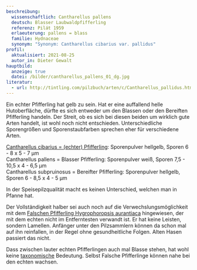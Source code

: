 ```yaml
---
beschreibung:
  wissenschaftlich: Cantharellus pallens
  deutsch: Blasser Laubwaldpfifferling
  referenz: Pilát 1959
  erlaeuterung: pallens = blass
  familie: Hydnaceae
  synonym: "Synonym: Cantharellus cibarius var. pallidus"
profil:
  aktualisiert: 2021-08-25
  autor_in: Dieter Gewalt
hauptbild:
  anzeige: true
  datei: /bilder/cantharellus_pallens_01_dg.jpg
literatur:
  - url: http://tintling.com/pilzbuch/arten/c/Cantharellus_pallidus.html
---
```

Ein echter Pfifferling hat gelb zu sein. Hat er eine auffallend helle Hutoberfläche, dürfte es sich entweder um den Blassen oder den Bereiften Pfifferling handeln. Der Streit, ob es sich bei diesen beiden um wirklich gute Arten handelt, ist wohl noch nicht entschieden. Unterschiedliche Sporengrößen und Sporenstaubfarben sprechen eher für verschiedene Arten. 

[Cantharellus cibarius = (echter) Pfifferling](/pilze/cantharellus-cibarius-pfifferling): Sporenpulver hellgelb, Sporen 6 - 8 x 5 - 7 µm\
Cantharellus pallens = Blasser Pfifferling: Sporenpulver weiß, Sporen 7,5 - 10,5 x 4 - 6,5 µm\
Cantharellus subpruinosus = Bereifter Pfifferling: Sporenpulver hellgelb, Sporen 6 - 8,5 x 4 - 5 µm

In der Speisepilzqualität macht es keinen Unterschied, welchen man in Pfanne hat.

Der Vollständigkeit halber sei auch noch auf die Verwechslungsmöglichkeit mit dem [Falschen Pfifferling Hygrophoropsis aurantiaca](/pilze/hygrophoropsis-aurantiaca-falscher-pfifferling) hingewiesen, der mit dem echten nicht im Entferntesten verwandt ist. Er hat keine Leisten, sondern Lamellen. Anfänger unter den Pilzsammlern können da schon mal auf ihn reinfallen, in der Regel ohne gesundheitliche Folgen. Alten Hasen passiert das nicht. 

Dass zwischen lauter echten Pfifferlingen auch mal Blasse stehen, hat wohl keine [taxonomische](Taxonomie "Glossar") Bedeutung. Selbst Falsche Pfifferlinge können nahe bei den echten wachsen.